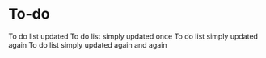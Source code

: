 # To-do

To do list updated
To do list simply updated once
To do list simply updated again
To do list simply updated again and again
